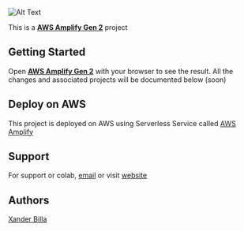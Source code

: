 ![Alt Text](https://s3.amazonaws.com/aws-mobile-hub-images/aws-amplify-logo.png)

This is a [**AWS Amplify Gen 2**](https://test-amplify.xanderbilla.com/) project

## Getting Started

Open [**AWS Amplify Gen 2**](https://test-amplify.xanderbilla.com/) with your browser to see the result.
All the changes and associated projects will be documented below (soon)

## Deploy on AWS

This project is deployed on AWS using Serverless Service called [AWS Amplify](https://aws.amazon.com/amplify)

## Support

For support or colab, [email](mailto:dev.xanderbilla@gmail.com) or visit [website](https://xanderbilla.com)

## Authors

[Xander Billa](https://xanderbilla.com)
